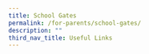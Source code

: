 ```yaml
---
title: School Gates
permalink: /for-parents/school-gates/
description: ""
third_nav_title: Useful Links
---
```

